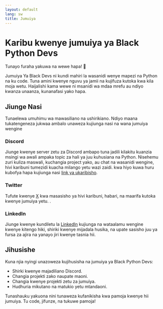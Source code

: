 ```yaml
---
layout: default
lang: sw
title: Jumuiya
---
```


# **Karibu kwenye jumuiya ya Black Python Devs**

Tunayo furaha yakuwa na wewe hapa! 🎉

Jumuiya Ya Black Devs ni kundi mahiri la wasanidi wenye mapezi na Python na ku code. Tuna amini kwenye nguvu ya jamii
na kujifuza kutoka kwa kila moja wetu. Haijalishi kama wewe ni msanidi wa mdaa mrefu au ndiyo kwanza unaanza, kunanafasi yako hapa.

## **Jiunge Nasi**

Tunaelewa umuhimu wa mawasiliano na ushirikiano.
Ndiyo maana tukatengeneza jukwaa ambalo unaweza kujiunga nasi na wana jumuiya wengine

### **Discord** <i class="fab fa-discord"></i>

Jiunge kwenye server zetu za Discord ambapo tuna jadili kilakitu kuanzia msingi wa awali ampaka topic za hali ya juu kuhusiana na Python.
Nisehemu zuri kuliza maswali, kuchangia project yako, au chat na wasanidi wengine, hivi karibuni tumezidi kuacha milango yetu wazi zaidi.
kwa hiyo kuwa huru kubofya hapa kujiunga nasi [link ya ukaribisho](https://discord.gg/XUc3tFqCT3).

### **Twitter** <i class="fab fa-x-twitter"></i>

Tufute kwenye [X](https://x.com/blackpythondevs) kwa masasisho ya hivi karibuni, habari, na maarifa kutoka kwenye jumuiya yetu.
.

### **LinkedIn** <i class="fab fa-linkedin"></i>

Jiunge kwenye kundiletu la [LinkedIn](https://www.linkedin.com/groups/14336241/) kujiunga na wataalamu wengine kwenye kitengo hiki, shiriki kwenye mijadala husika, na upate sasisho juu ya fursa za ajira na yanayo jiri kwenye tasnia hii.

## **Jihusishe**

Kuna njia nyingi unazoweza kujihusisha na jumuiya ya Black Python Devs:

- Shirki kwenye majadiliano Discord.
- Changia projekti zako naupate maoni.
- Changia kwenye projekti zetu za jumuiya.
- Hudhuria mikutano na matukio yetu mtandaoni.

Tunashauku yakuona nini tunaweza kufanikisha kwa pamoja kwenye hii jumuiya. Tu code, jifunze, na tukuwe pamoja!
